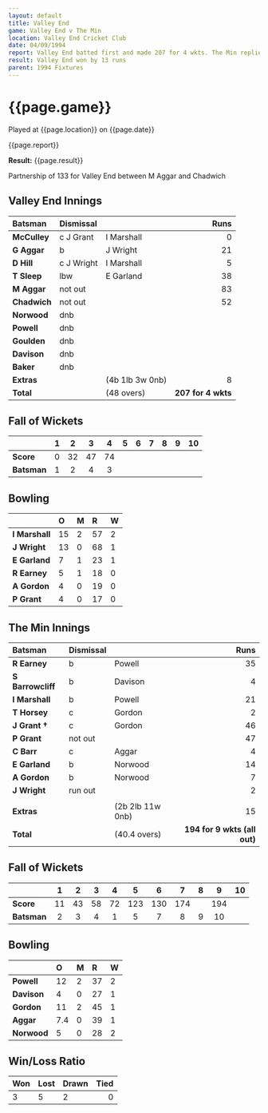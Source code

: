 ```yaml
---
layout: default
title: Valley End
game: Valley End v The Min
location: Valley End Cricket Club
date: 04/09/1994
report: Valley End batted first and made 207 for 4 wkts. The Min replied with 194 for 9 wkts (all out)
result: Valley End won by 13 runs
parent: 1994 Fixtures
---
```


# {{page.game}}

Played at {{page.location}} on {{page.date}}

{{page.report}}

**Result:** {{page.result}}

Partnership of 133 for Valley End between M Aggar and Chadwich 

## Valley End Innings

| Batsman | Dismissal |  | Runs |
|:---|:---|---|---:|
| **McCulley** | c J Grant | I Marshall | 0 |
| **G Aggar** | b | J Wright | 21 |
| **D Hill** | c J Wright | I Marshall | 5 |
| **T Sleep** | lbw | E Garland | 38 |
| **M Aggar** | not out |  | 83 |
| **Chadwich** | not out |  | 52 |
| **Norwood** | dnb |  |  |
| **Powell** | dnb |  |  |
| **Goulden** | dnb |  |  |
| **Davison** | dnb |  |  |
| **Baker** | dnb |  |  |
| **Extras** | | (4b 1lb 3w 0nb) | 8 |
| **Total** | | (48 overs) | **207 for 4 wkts** |

## Fall of Wickets

| | 1 | 2 | 3 | 4 | 5 | 6 | 7 | 8 | 9 | 10 |
|---|:---:|:---:|:---:|:---:|:---:|:---:|:---:|:---:|:---:|:---:|
| **Score** | 0 | 32 | 47 | 74 |  |  |  |  |  |  |
| **Batsman** | 1 | 2 | 4 | 3 |  |  |  |  |  |  |

## Bowling

| | O | M | R | W |
|---|:---|:---|:---|:---|
| **I Marshall** | 15 | 2 | 57 | 2 |
| **J Wright** | 13 | 0 | 68 | 1 |
| **E Garland** | 7 | 1 | 23 | 1 |
| **R Earney** | 5 | 1 | 18 | 0 |
| **A Gordon** | 4 | 0 | 19 | 0 |
| **P Grant** | 4 | 0 | 17 | 0 |

## The Min Innings

| Batsman | Dismissal |  | Runs |
|:---|:---|---|---:|
| **R Earney** | b | Powell | 35 |
| **S Barrowcliff** | b | Davison | 4 |
| **I Marshall** | b | Powell | 21 |
| **T Horsey** | c | Gordon | 2 |
| **J Grant &#8224;** | c | Gordon | 46 |
| **P Grant** | not out |  | 47 |
| **C Barr** | c | Aggar | 4 |
| **E Garland** | b | Norwood | 14 |
| **A Gordon** | b | Norwood | 7 |
| **J Wright** | run out |  | 2 |
|  |  |  |  |
| **Extras** | | (2b 2lb 11w 0nb) | 15 |
| **Total** | | (40.4 overs) | **194 for 9 wkts (all out)** |

## Fall of Wickets

| | 1 | 2 | 3 | 4 | 5 | 6 | 7 | 8 | 9 | 10 |
|---|:---:|:---:|:---:|:---:|:---:|:---:|:---:|:---:|:---:|:---:|
| **Score** | 11 | 43 | 58 | 72 | 123 | 130 | 174 |  | 194 |  |
| **Batsman** | 2 | 3 | 4 | 1 | 5 | 7 | 8 | 9 | 10 |  |

## Bowling

| | O | M | R | W |
|---|:---|:---|:---|:---|
| **Powell** | 12 | 2 | 37 | 2 |
| **Davison** | 4 | 0 | 27 | 1 |
| **Gordon** | 11 | 2 | 45 | 1 |
| **Aggar** | 7.4 | 0 | 39 | 1 |
| **Norwood** | 5 | 0 | 28 | 2 |

## Win/Loss Ratio

| Won | Lost | Drawn | Tied |
|:---|:---|:---|---:|
| 3 | 5 | 2 | 0 |